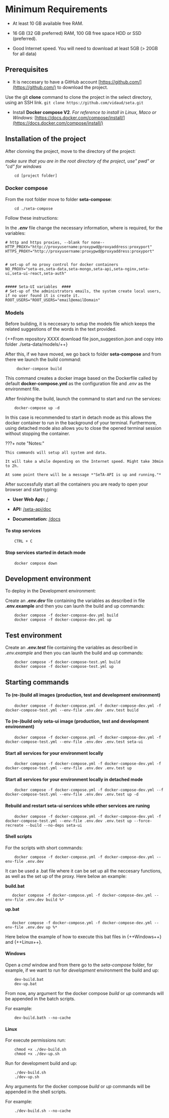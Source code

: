 # Minimum Requirements

* At least 10 GB available free RAM.

* 16 GB (32 GB preferred) RAM, 100 GB free space HDD or SSD (preferred).

* Good Internet speed. You will need to download at least 5GB (> 20GB for all data)


## Prerequisites 

- It is neccesary to have a GitHub account [https://github.com/](https://github.com/) to download the project. 

Use the git **clone** command to clone the project in the select directory, using an SSH link.
    ```
        git clone https://github.com/vidaud/seta.git
    ```


- Install **Docker compose V2**.  *For reference to install in Linux, Maco or Windows:* [https://docs.docker.com/compose/install/](https://docs.docker.com/compose/install/)



## Installation of the project

After clonning the project, move to the directory of the project:

*make sure that you are in the root directory of the project, use" pwd" or "cd" for windows*

```
    cd [project folder]
```

### Docker compose

From the root folder move to folder **seta-compose**: 

```
    cd ./seta-compose
```    

Follow these instructions:

In the ***.env*** file change the necessary information, where is required, for the variables:  

```
# http and https proxies, --blank for none--
HTTP_PROXY="http://proxyusername:proxypwd@proxyaddress:proxyport"
HTTPS_PROXY="http://proxyusername:proxypwd@proxyaddress:proxyport"


# set-up of no proxy control for docker containers 
NO_PROXY="seta-es,seta-data,seta-mongo,seta-api,seta-nginx,seta-ui,seta-ui-react,seta-auth"


##### Seta-UI variables  ####
# Set-up of the administrators emails, the system create local users, if no user found it is create it.
ROOT_USERS="ROOT_USERS="email@emailDomain"
```

### Models

Before building, it is neccesary to setup the models file which keeps the related suggestions of the words in the text provided. 



{++From repository XXXX download file json_suggestion.json and copy into folder ./seta-data/models/++}


After this, if we have moved, we go back to folder **seta-compose** and from there we launch the build command: 

```
     docker-compose build
```    

This command creates a docker image based on the Dockerfile called by default **docker-compose.yml** as the configuration file and *.env* as the environment file.

After finishing the build, launch the command to start and run the services:

```
    docker-compose up -d
```

In this case is recommended to start in detach mode as this allows the docker container to run in the background of your terminal. Furthermore, using detached mode also allows you to close the opened terminal session without stopping the container.

???+ note "Notes:"
  
    This commands will setup all system and data.

    It will take a while depending on the Internet speed. Might take 30min to 2h.

    At some point there will be a message *"SeTA-API is up and running."*


After successfully start all the containers you are ready to open your browser and start typing:

* **User Web App:** [/](/)

* **API:** [/seta-api/doc](/seta-api/doc)

* **Documentation:** [/docs](/docs)

#### To stop services 
```
    CTRL + C
```

#### Stop services started in detach mode

```
    docker compose down
```

## Development environment

To deploy in the Development environment:

Create an ***.env.dev*** file containing the variables as described in  file **.env.example** and then you can launh the build and up commands:

```
    docker compose -f docker-compose-dev.yml build
    docker compose -f docker-compose-dev.yml up
```


## Test environment

Create an ***.env.test*** file containing the variables as described in *.env.example* and then you can launh the build and up commands:

```
    docker compose -f docker-compose-test.yml build
    docker compose -f docker-compose-test.yml up
```


## Starting commands

#### To (re-)build all images (production, test and development environment)

```
    docker compose -f docker-compose.yml -f docker-compose-dev.yml -f docker-compose-test.yml --env-file .env.dev .env.test build
```

#### To (re-)build only seta-ui image (production, test and development environment)

```
    docker compose -f docker-compose.yml -f docker-compose-dev.yml -f docker-compose-test.yml --env-file .env.dev .env.test seta-ui
```

#### Start all services for your environment locally

```
    docker compose -f docker-compose.yml -f docker-compose-dev.yml -f docker-compose-test.yml --env-file .env.dev .env.test up
```

#### Start all services for your environment locally in detached mode

```
    docker compose -f docker-compose.yml -f docker-compose-dev.yml --f docker-compose-test.yml --env-file .env.dev .env.test up -d
```

#### Rebuild and restart seta-ui services while other services are runing

```
    docker compose -f docker-compose.yml -f docker-compose-dev.yml -f docker-compose-test.yml --env-file .env.dev .env.test up --force-recreate --build --no-deps seta-ui
```

#### Shell scripts

For the scripts with short commands: 
```
    docker compose -f docker-compose.yml -f docker-compose-dev.yml --env-file .env.dev
```

 It can be used a .bat file where it can be set up all the neccesary functions, as well as the set up of the proxy.  Here below an example:

 **build.bat**
 ```
    docker compose -f docker-compose.yml -f docker-compose-dev.yml --env-file .env.dev build %*
 ```

 **up.bat**
 ```

    docker compose -f docker-compose.yml -f docker-compose-dev.yml --env-file .env.dev up %*

 ```
 
 
 Here below the example of how to execute this bat files in {++Windows++} and {++Linux++}.

#### Windows

Open a *cmd* window and from there go to the *seta-compose* folder, for example, if we want to run for *development* environment the build and up:

```
    dev-build.bat
    dev-up.bat
```

From now, any argument for the docker compose *build* or *up* commands will be appended in the batch scripts.

For example:

```
    dev-build.bath --no-cache
```

#### Linux

For execute permissions run:

```
    chmod +x ./dev-build.sh
    chmod +x ./dev-up.sh
```

Run for development build and up:

```
    ./dev-build.sh
    ./dev-up.sh
```

Any arguments for the docker compose *build* or *up* commands will be appended in the shell scripts.

For example:

```
    ./dev-build.sh --no-cache
```

